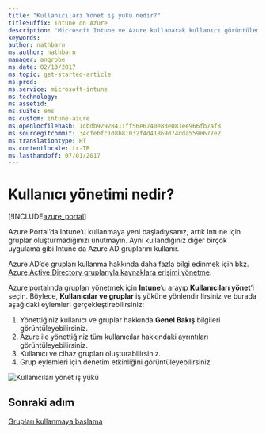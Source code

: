 ```yaml
---
title: "Kullanıcıları Yönet iş yükü nedir?"
titleSuffix: Intune on Azure
description: "Microsoft Intune ve Azure kullanarak kullanıcı görüntülemeyi ve yönetmeyi öğrenin.\""
keywords: 
author: nathbarn
ms.author: nathbarn
manager: angrobe
ms.date: 02/13/2017
ms.topic: get-started-article
ms.prod: 
ms.service: microsoft-intune
ms.technology: 
ms.assetid: 
ms.suite: ems
ms.custom: intune-azure
ms.openlocfilehash: 1cbdb92928411ff56e6740e83e081ee966fb7af8
ms.sourcegitcommit: 34cfebfc1d8b81032f4d41869d74dda559e677e2
ms.translationtype: HT
ms.contentlocale: tr-TR
ms.lasthandoff: 07/01/2017
---
```

# <a name="what-is-user-management"></a>Kullanıcı yönetimi nedir?


[!INCLUDE[azure_portal](./includes/azure_portal.md)]

Azure Portal’da Intune’u kullanmaya yeni başladıysanız, artık Intune için gruplar oluşturmadığınızı unutmayın. Aynı kullandığınız diğer birçok uygulama gibi Intune da Azure AD gruplarını kullanır.

Azure AD’de grupları kullanma hakkında daha fazla bilgi edinmek için bkz. [Azure Active Directory gruplarıyla kaynaklara erişimi yönetme](https://docs.microsoft.com/azure/active-directory/active-directory-manage-groups).

[Azure portalında](https://portal.azure.com) grupları yönetmek için **Intune**’u arayıp **Kullanıcıları yönet**’i seçin. Böylece, **Kullanıcılar ve gruplar** iş yüküne yönlendirilirsiniz ve burada aşağıdaki eylemleri gerçekleştirebilirsiniz:

1. Yönettiğiniz kullanıcı ve gruplar hakkında **Genel Bakış** bilgileri görüntüleyebilirsiniz.
2. Azure ile yönettiğiniz tüm kullanıcılar hakkındaki ayrıntıları görüntüleyebilirsiniz.
3. Kullanıcı ve cihaz grupları oluşturabilirsiniz.
4. Grup eylemleri için denetim etkinliğini görüntüleyebilirsiniz.

![Kullanıcıları yönet iş yükü](./media/manage-users.png)


## <a name="next-step"></a>Sonraki adım

[Grupları kullanmaya başlama](groups-get-started.md)
